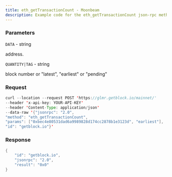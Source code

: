 ```yaml
---
title: eth_getTransactionCount - Moonbeam
description: Example code for the eth_getTransactionCount json-rpc method. Сomplete guide on how to use eth_getTransactionCount json-rpc in GetBlock.io Web3 documentation.
---
```


### Parameters


`DATA` - string

address.

`QUANTITY|TAG` - string

block number or "latest", "earliest" or "pending"

### Request

``` java
curl --location --request POST 'https://glmr.getblock.io/mainnet/' 
--header 'x-api-key: YOUR-API-KEY' 
--header 'Content-Type: application/json' 
--data-raw '{"jsonrpc": "2.0",
"method": "eth_getTransactionCount",
"params": ["0xbec4e80531dad6a9989828d174cc2878b1e3123d", "earliest"],
"id": "getblock.io"}'
```

###  Response

``` java
{
    "id": "getblock.io",
    "jsonrpc": "2.0",
    "result": "0x0"
}
```

